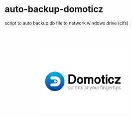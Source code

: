 # auto-backup-domoticz
script to auto backup db file to network windows drive (cifs)

<h1 align="center">
  <br>
  <a href="https://github.com/i0c1n/auto-backup-domoticz"><img src="/NETIO-integration-domoticz-home-automation-logo.jpg?raw=true" alt="Logo" width="280"></a>
 </h1>
